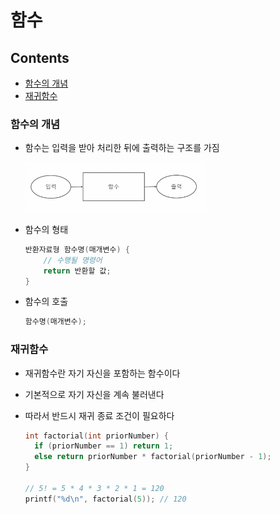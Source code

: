 # 함수

## Contents

- [함수의 개념](#함수의-개념)
- [재귀함수](#재귀함수)



### 함수의 개념

- 함수는 입력을 받아 처리한 뒤에 출력하는 구조를 가짐

  <img src="Assets/Function_Concept.PNG" width="60%">

- 함수의 형태

  ``` c
  반환자료형 함수명(매개변수) {
      // 수행될 명령어
      return 반환할 값;
  }
  ```

- 함수의 호출

  ``` c
  함수명(매개변수);
  ```



### 재귀함수

- 재귀함수란 자기 자신을 포함하는 함수이다

- 기본적으로 자기 자신을 계속 불러낸다

- 따라서 반드시 재귀 종료 조건이 필요하다

  ``` c
  int factorial(int priorNumber) {
  	if (priorNumber == 1) return 1;
  	else return priorNumber * factorial(priorNumber - 1);
  }
  
  // 5! = 5 * 4 * 3 * 2 * 1 = 120
  printf("%d\n", factorial(5)); // 120
  ```

  